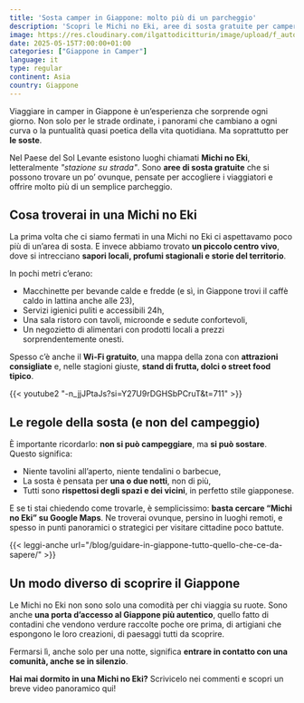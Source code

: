```yaml
---
title: 'Sosta camper in Giappone: molto più di un parcheggio'
description: 'Scopri le Michi no Eki, aree di sosta gratuite per camper in Giappone. Servizi 24h, prodotti locali e un tuffo nel Giappone autentico. Viaggia on the road!'
image: https://res.cloudinary.com/ilgattodicitturin/image/upload/f_auto,q_auto,w_800,dpr_auto/v1747552421/Articoli/Giappone/giappone-in-camper_y2rtpd.jpg
date: 2025-05-15T7:00:00+01:00
categories: ["Giappone in Camper"]
language: it
type: regular   
continent: Asia
country: Giappone
---
```

Viaggiare in camper in Giappone è un’esperienza che sorprende ogni giorno. Non solo per le strade ordinate, i panorami che cambiano a ogni curva o la puntualità quasi poetica della vita quotidiana. Ma soprattutto per **le soste**.

Nel Paese del Sol Levante esistono luoghi chiamati **Michi no Eki**, letteralmente _"stazione su strada"_. Sono **aree di sosta gratuite** che si possono trovare un po’ ovunque, pensate per accogliere i viaggiatori e offrire molto più di un semplice parcheggio.

## Cosa troverai in una Michi no Eki
La prima volta che ci siamo fermati in una Michi no Eki ci aspettavamo poco più di un’area di sosta. E invece abbiamo trovato **un piccolo centro vivo**, dove si intrecciano **sapori locali, profumi stagionali e storie del territorio**.

In pochi metri c’erano:

* Macchinette per bevande calde e fredde (e sì, in Giappone trovi il caffè caldo in lattina anche alle 23),
* Servizi igienici puliti e accessibili 24h,
* Una sala ristoro con tavoli, microonde e sedute confortevoli,
* Un negozietto di alimentari con prodotti locali a prezzi sorprendentemente onesti.

Spesso c’è anche il **Wi-Fi gratuito**, una mappa della zona con **attrazioni consigliate** e, nelle stagioni giuste, **stand di frutta, dolci o street food tipico**.

{{< youtube2 "-n_jjJPtaJs?si=Y27U9rDGHSbPCruT&t=711" >}}

## Le regole della sosta (e non del campeggio)
È importante ricordarlo: **non si può campeggiare**, ma **si può sostare**. Questo significa:

* Niente tavolini all’aperto, niente tendalini o barbecue,
* La sosta è pensata per **una o due notti**, non di più,
* Tutti sono **rispettosi degli spazi e dei vicini**, in perfetto stile giapponese.

E se ti stai chiedendo come trovarle, è semplicissimo: **basta cercare “Michi no Eki” su Google Maps**. Ne troverai ovunque, persino in luoghi remoti, e spesso in punti panoramici o strategici per visitare cittadine poco battute.

{{< leggi-anche url="/blog/guidare-in-giappone-tutto-quello-che-ce-da-sapere/" >}}

## Un modo diverso di scoprire il Giappone

Le Michi no Eki non sono solo una comodità per chi viaggia su ruote. Sono anche **una porta d’accesso al Giappone più autentico**, quello fatto di contadini che vendono verdure raccolte poche ore prima, di artigiani che espongono le loro creazioni, di paesaggi tutti da scoprire.

Fermarsi lì, anche solo per una notte, significa **entrare in contatto con una comunità, anche se in silenzio**.

**Hai mai dormito in una Michi no Eki?** Scrivicelo nei commenti e scopri un breve video panoramico qui!